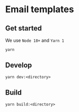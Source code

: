 # Email templates

## Get started

We use `Node 18+` and `Yarn 1`

```shell
yarn
```

## Develop
```shell
yarn dev:<directory>
```

## Build
```shell
yarn build:<directory>
```

